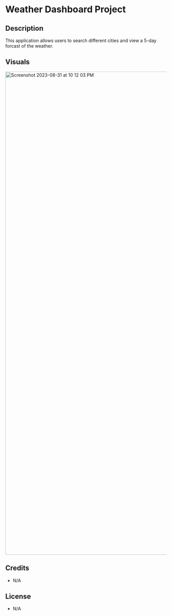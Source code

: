 # Weather Dashboard Project

## Description

This application allows users to search different cities and view a 5-day forcast of the weather. 



## Visuals

<img width="1512" alt="Screenshot 2023-08-31 at 10 12 03 PM" src="https://github.com/TylerJMalone/weather-dashboard/assets/135089114/d5aaadb9-3ae6-45ab-afc8-6ad9a288ccfb">



## Credits

- N/A

## License

- N/A
